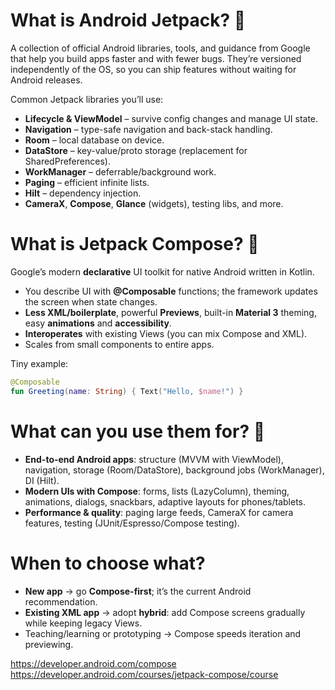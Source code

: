 # What is **Android Jetpack**? 🚀

A collection of official Android libraries, tools, and guidance from Google that help you build apps faster and with fewer bugs. They’re versioned independently of the OS, so you can ship features without waiting for Android releases.

Common Jetpack libraries you’ll use:

* **Lifecycle & ViewModel** – survive config changes and manage UI state.
* **Navigation** – type-safe navigation and back-stack handling.
* **Room** – local database on device.
* **DataStore** – key-value/proto storage (replacement for SharedPreferences).
* **WorkManager** – deferrable/background work.
* **Paging** – efficient infinite lists.
* **Hilt** – dependency injection.
* **CameraX**, **Compose**, **Glance** (widgets), testing libs, and more.

# What is **Jetpack Compose**? 🎨

Google’s modern **declarative** UI toolkit for native Android written in Kotlin.

* You describe UI with **@Composable** functions; the framework updates the screen when state changes.
* **Less XML/boilerplate**, powerful **Previews**, built-in **Material 3** theming, easy **animations** and **accessibility**.
* **Interoperates** with existing Views (you can mix Compose and XML).
* Scales from small components to entire apps.

Tiny example:

```kotlin
@Composable
fun Greeting(name: String) { Text("Hello, $name!") }
```

# What can you use them for? 🧩

* **End-to-end Android apps**: structure (MVVM with ViewModel), navigation, storage (Room/DataStore), background jobs (WorkManager), DI (Hilt).
* **Modern UIs with Compose**: forms, lists (LazyColumn), theming, animations, dialogs, snackbars, adaptive layouts for phones/tablets.
* **Performance & quality**: paging large feeds, CameraX for camera features, testing (JUnit/Espresso/Compose testing).

# When to choose what?

* **New app** → go **Compose-first**; it’s the current Android recommendation.
* **Existing XML app** → adopt **hybrid**: add Compose screens gradually while keeping legacy Views.
* Teaching/learning or prototyping → Compose speeds iteration and previewing.

https://developer.android.com/compose
https://developer.android.com/courses/jetpack-compose/course
